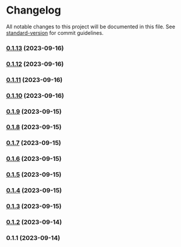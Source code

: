 # Changelog

All notable changes to this project will be documented in this file. See [standard-version](https://github.com/conventional-changelog/standard-version) for commit guidelines.

### [0.1.13](https://github.com/hunterpiggot/personal-website/compare/v0.1.12...v0.1.13) (2023-09-16)

### [0.1.12](https://github.com/hunterpiggot/personal-website/compare/v0.1.11...v0.1.12) (2023-09-16)

### [0.1.11](https://github.com/hunterpiggot/personal-website/compare/v0.1.10...v0.1.11) (2023-09-16)

### [0.1.10](https://github.com/hunterpiggot/personal-website/compare/v0.1.9...v0.1.10) (2023-09-16)

### [0.1.9](https://github.com/hunterpiggot/personal-website/compare/v0.1.8...v0.1.9) (2023-09-15)

### [0.1.8](https://github.com/hunterpiggot/personal-website/compare/v0.1.7...v0.1.8) (2023-09-15)

### [0.1.7](https://github.com/hunterpiggot/personal-website/compare/v0.1.6...v0.1.7) (2023-09-15)

### [0.1.6](https://github.com/hunterpiggot/personal-website/compare/v0.1.5...v0.1.6) (2023-09-15)

### [0.1.5](https://github.com/hunterpiggot/personal-website/compare/v0.1.4...v0.1.5) (2023-09-15)

### [0.1.4](https://github.com/hunterpiggot/personal-website/compare/v0.1.3...v0.1.4) (2023-09-15)

### [0.1.3](https://github.com/hunterpiggot/personal-website/compare/v0.1.2...v0.1.3) (2023-09-15)

### [0.1.2](https://github.com/hunterpiggot/personal-website/compare/v0.1.1...v0.1.2) (2023-09-14)

### 0.1.1 (2023-09-14)
